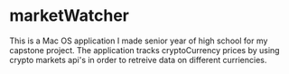 # marketWatcher


This is a Mac OS application I made senior year of high school for my capstone project. The application tracks cryptoCurrency prices by using crypto markets api's in order to retreive data on different curriencies.
